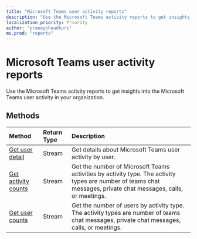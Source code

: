 ```yaml
---
title: "Microsoft Teams user activity reports"
description: "Use the Microsoft Teams activity reports to get insights into the Microsoft Teams user activity in your organization."
localization_priority: Priority
author: "pranoychaudhuri"
ms.prod: "reports"
---
```


# Microsoft Teams user activity reports

Use the Microsoft Teams activity reports to get insights into the Microsoft Teams user activity in your organization.

## Methods

| Method                                   | Return Type | Description                              |
| :--------------------------------------- | :---------- | :--------------------------------------- |
| [Get user detail](../api/reportroot-getteamsuseractivityuserdetail.md) | Stream      | Get details about Microsoft Teams user activity by user. |
| [Get activity counts](../api/reportroot-getteamsuseractivitycounts.md) | Stream      | Get the number of Microsoft Teams activities by activity type. The activity types are number of teams chat messages, private chat messages, calls, or meetings. |
| [Get user counts](../api/reportroot-getteamsuseractivityusercounts.md) | Stream      | Get the number of users by activity type. The activity types are number of teams chat messages, private chat messages, calls, or meetings. |
